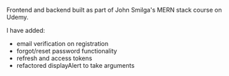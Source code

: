 Frontend and backend built as part of John Smilga's MERN stack course on Udemy.

I have added:

* email verification on registration
* forgot/reset password functionality
* refresh and access tokens
* refactored displayAlert to take arguments
